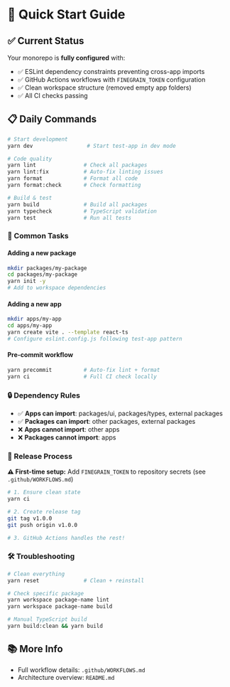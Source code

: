 # 🚀 Quick Start Guide

## ✅ Current Status

Your monorepo is **fully configured** with:

- ✅ ESLint dependency constraints preventing cross-app imports
- ✅ GitHub Actions workflows with `FINEGRAIN_TOKEN` configuration
- ✅ Clean workspace structure (removed empty app folders)
- ✅ All CI checks passing

## 📋 Daily Commands

```bash
# Start development
yarn dev                 # Start test-app in dev mode

# Code quality
yarn lint               # Check all packages
yarn lint:fix           # Auto-fix linting issues
yarn format             # Format all code
yarn format:check       # Check formatting

# Build & test
yarn build              # Build all packages
yarn typecheck          # TypeScript validation
yarn test               # Run all tests
```

### 🔧 Common Tasks

#### Adding a new package

```bash
mkdir packages/my-package
cd packages/my-package
yarn init -y
# Add to workspace dependencies
```

#### Adding a new app

```bash
mkdir apps/my-app
cd apps/my-app
yarn create vite . --template react-ts
# Configure eslint.config.js following test-app pattern
```

#### Pre-commit workflow

```bash
yarn precommit          # Auto-fix lint + format
yarn ci                 # Full CI check locally
```

### 🔒 Dependency Rules

- ✅ **Apps can import**: packages/ui, packages/types, external packages
- ✅ **Packages can import**: other packages, external packages
- ❌ **Apps cannot import**: other apps
- ❌ **Packages cannot import**: apps

### 🎯 Release Process

**⚠️ First-time setup:** Add `FINEGRAIN_TOKEN` to repository secrets (see `.github/WORKFLOWS.md`)

```bash
# 1. Ensure clean state
yarn ci

# 2. Create release tag
git tag v1.0.0
git push origin v1.0.0

# 3. GitHub Actions handles the rest!
```

### 🛠️ Troubleshooting

```bash
# Clean everything
yarn reset              # Clean + reinstall

# Check specific package
yarn workspace package-name lint
yarn workspace package-name build

# Manual TypeScript build
yarn build:clean && yarn build
```

## 📚 More Info

- Full workflow details: `.github/WORKFLOWS.md`
- Architecture overview: `README.md`
